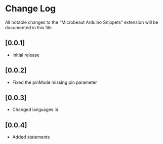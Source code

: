 # Change Log

All notable changes to the "Microbeaut Arduino Snippets" extension will be documented in this file.

## [0.0.1]

- Initial release

## [0.0.2]

- Fixed the pinMode missing pin parameter

## [0.0.3]

- Changed languages Id

## [0.0.4]

- Added statements